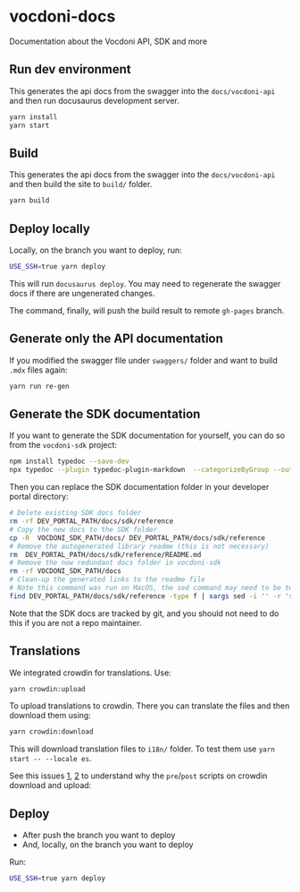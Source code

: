 # vocdoni-docs

Documentation about the Vocdoni API, SDK and more

## Run dev environment

This generates the api docs from the swagger into the `docs/vocdoni-api` and then run docusaurus development server.


```bash 
yarn install
yarn start
```

## Build

This generates the api docs from the swagger into the `docs/vocdoni-api` and then build the site to `build/` folder.

```bash
yarn build
```

## Deploy locally

Locally, on the branch you want to deploy, run:

```bash
USE_SSH=true yarn deploy
```

This will run `docusaurus deploy`. You may need to regenerate the swagger docs if there are ungenerated changes. 

The command, finally, will  push the build result to remote `gh-pages` branch. 

## Generate only the API documentation

If you modified the swagger file under `swaggers/` folder and want to build `.mdx` files again:

```bash
yarn run re-gen
```

## Generate the SDK documentation

If you want to generate the SDK documentation for yourself, you can do so from the `vocdoni-sdk` project:

~~~bash
npm install typedoc --save-dev
npx typedoc --plugin typedoc-plugin-markdown  --categorizeByGroup --out docs
~~~

Then you can replace the SDK documentation folder in your developer portal directory:

~~~bash
# Delete existing SDK docs folder
rm -rf DEV_PORTAL_PATH/docs/sdk/reference
# Copy the new docs to the SDK folder
cp -R  VOCDONI_SDK_PATH/docs/ DEV_PORTAL_PATH/docs/sdk/reference
# Remove the autogenerated library readme (this is not necessary)
rm  DEV_PORTAL_PATH/docs/sdk/reference/README.md
# Remove the now redundant docs folder in vocdoni-sdk
rm -rf VOCDONI_SDK_PATH/docs
# Clean-up the generated links to the readme file
# Note this command was run on MacOS, the sed command may need to be tweaked on a linux system
find DEV_PORTAL_PATH/docs/sdk/reference -type f | xargs sed -i '' -r 's/\[\@vocdoni\/sdk\]\((\.\.\/)*README\.md\)/\[\@vocdoni\/sdk\]\(\/sdk\)/g'
~~~

Note that the SDK docs are tracked by git, and you should not need to do this if you are not a repo maintainer.

## Translations

We integrated crowdin for translations. Use:

```bash
yarn crowdin:upload
```

To upload translations to crowdin. There you can translate the files and then download them using:

```bash
yarn crowdin:download
```

This will download translation files to `i18n/` folder. To test them use `yarn start -- --locale es`.

See this issues [1](https://community.crowdin.com/t/exclude-single-line-on-markdown-headers/2897), 
[2](https://community.crowdin.com/t/broken-mdx-components-on-download/2912) to understand why the `pre`/`post` scripts 
on crowdin download and upload: 

## Deploy

* After push the branch you want to deploy
* And, locally, on the branch you want to deploy

Run:

```bash
USE_SSH=true yarn deploy
```